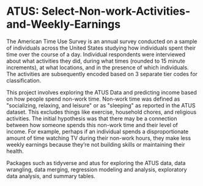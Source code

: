 # ATUS: Select-Non-work-Activities-and-Weekly-Earnings
 
The American Time Use Survey is an annual survey conducted on a sample of individuals across the United States studying how individuals spent their time over the course of a day. Individual respondents were interviewed about what activities they did, during what times (rounded to 15 minute increments), at what locations, and in the presence of which individuals. The activities are subsequently encoded based on 3 separate tier codes for classification.

This project involves exploring the ATUS Data and predicting income based on how people spend non-work time. Non-work time was defined as "socializing, relaxing, and leisure" or as "sleeping" as reported in the ATUS dataset. This excludes things like exercise, household chores, and religious activities. The initial hypothesis was that there may be a connection between how someone spends this non-work time and their level of income. For example, perhaps if an individual spends a disproportionate amount of time watching TV during their non-work hours, they make less weekly earnings because they’re not building skills or maintaining their health.

Packages such as tidyverse and atus for exploring the ATUS data, data wrangling, data merging, regression modeling and analysis, exploratory data analysis, and summary tables. 

